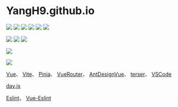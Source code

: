 # YangH9.github.io

[![](https://img.shields.io/github/issues/YangH9/YangH9.github.io)](https://github.com/YangH9/YangH9.github.io/issues)
[![](https://img.shields.io/github/forks/YangH9/YangH9.github.io)](https://github.com/YangH9/YangH9.github.io/network/members)
[![](https://img.shields.io/github/stars/YangH9/YangH9.github.io)](https://github.com/YangH9/YangH9.github.io/stargazers)
[![](https://img.shields.io/github/license/YangH9/YangH9.github.io)](https://github.com/YangH9/YangH9.github.io/blob/master/LICENSE)
[![](https://img.shields.io/badge/author-YangH9-blue)](https://github.com/YangH9)
[![](https://img.shields.io/badge/github%20pages-white?logo=github&logoColor=black)](https://yangh9.github.io)

[![](https://img.shields.io/badge/Vue.js-3.3-4FC08D?logo=vue.js&logoColor=4FC08D)](https://vuejs.org/)
[![](https://img.shields.io/badge/Vite-4.4-a750fe?logo=Vite&logoColor=a750fe)](https://cn.vitejs.dev/)
[![](https://img.shields.io/badge/Pinia-2.1-ffd34f?logo=Pinia&logoColor=ffd34f)](https://pinia.vuejs.org/zh/)

[![](https://github-readme-stats.vercel.app/api?username=yangh9&title_color=ff69b4&text_color=718096&bg_color=ffffff00&icon_color=87ceeb&show_icons=true)](https://github.com/yangh9)

[![](https://github-readme-stats.vercel.app/api/top-langs/?username=yangh9&title_color=ff69b4&text_color=718096&icon_color=87ceeb&bg_color=ffffff00)](https://github.com/yangh9)

[Vue](https://cn.vuejs.org/)、
[Vite](https://cn.vitejs.dev/)、
[Pinia](https://pinia.vuejs.org/zh/)、
[VueRouter](https://router.vuejs.org/zh/)、
[AntDesignVue](https://www.antdv.com/docs/vue/introduce-cn)、
[terser](https://terser.org/)、
[VSCode](https://code.visualstudio.com/)

[day.js](https://day.js.org/docs/zh-CN/display/format)

[Eslint](http://eslint.cn/docs/rules/)、
[Vue-Eslint](https://eslint.vuejs.org/rules/)

